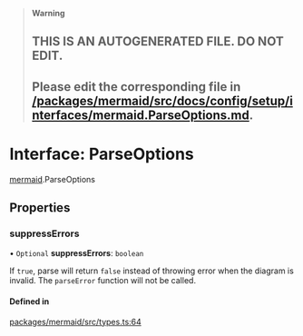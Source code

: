> **Warning**
>
> ## THIS IS AN AUTOGENERATED FILE. DO NOT EDIT.
>
> ## Please edit the corresponding file in [/packages/mermaid/src/docs/config/setup/interfaces/mermaid.ParseOptions.md](../../../../packages/mermaid/src/docs/config/setup/interfaces/mermaid.ParseOptions.md).

# Interface: ParseOptions

[mermaid](../modules/mermaid.md).ParseOptions

## Properties

### suppressErrors

• `Optional` **suppressErrors**: `boolean`

If `true`, parse will return `false` instead of throwing error when the diagram is invalid.
The `parseError` function will not be called.

#### Defined in

[packages/mermaid/src/types.ts:64](https://github.com/mermaid-js/mermaid/blob/master/packages/mermaid/src/types.ts#L64)
